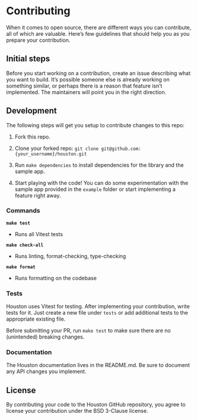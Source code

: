# Contributing

When it comes to open source, there are different ways you can contribute, all of which are valuable. Here’s few guidelines that should help you as you prepare your contribution.

## Initial steps

Before you start working on a contribution, create an issue describing what you want to build. It’s possible someone else is already working on something similar, or perhaps there is a reason that feature isn’t implemented. The maintainers will point you in the right direction.

<!-- ## Submitting a Pull Request

- Fork the repo
- Clone your forked repository: `git clone git@github.com:{your_username}/houston.git`
- Enter the directory: `cd houston`
- Create a new branch off the `main` branch: `git checkout -b your-feature-name`
- Implement your contributions (see the Development section for more information)
- Push your branch to the repo: `git push origin your-feature-name`
- Go to https://github.com/mirego/houston/compare and select the branch you just pushed in the "compare:" dropdown
- Submit the PR. The maintainers will follow up. -->

## Development

The following steps will get you setup to contribute changes to this repo:

1. Fork this repo.

2. Clone your forked repo: `git clone git@github.com:{your_username}/houston.git`

3. Run `make dependencies` to install dependencies for the library and the sample app.

4. Start playing with the code! You can do some experimentation with the sample app provided in the `example` folder or start implementing a feature right away.

### Commands

**`make test`**

- Runs all Vitest tests

**`make check-all`**

- Runs linting, format-checking, type-checking

**`make format`**

- Runs formatting on the codebase

### Tests

Houston uses Vitest for testing. After implementing your contribution, write tests for it. Just create a new file under `tests` or add additional tests to the appropriate existing file.

Before submitting your PR, run `make test` to make sure there are no (unintended) breaking changes.

### Documentation

The Houston documentation lives in the README.md. Be sure to document any API changes you implement.

## License

By contributing your code to the Houston GitHub repository, you agree to license your contribution under the BSD 3-Clause license.
